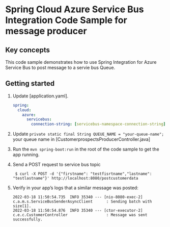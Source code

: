 # Spring Cloud Azure Service Bus Integration Code Sample  for message producer

## Key concepts

This code sample demonstrates how to use Spring Integration for Azure Service Bus to post message to a servie bus Queue.

## Getting started

1. Update [application.yaml].

    ```yaml
    spring:
      cloud:
        azure:
          servicebus:
            connection-string: [servicebus-namespace-connection-string]
    ```

2. Update `private static final String QUEUE_NAME = "your-queue-name";` your queue name in [CustomerprospectsProducerController.java]

3. Run the `mvn spring-boot:run` in the root of the code sample to get the app running.

4. Send a POST request to service bus topic

        $ curl -X POST -d '{"firstname": "testfisrtname","lastname": "testlastname"}' http://localhost:8080/postcustomerdata

5.  Verify in your app’s logs that a similar message was posted:

        2022-03-18 11:50:54.735  INFO 35340 --- [nio-8080-exec-2] c.a.m.s.ServiceBusSenderAsyncClient      : Sending batch with size[1].
        2022-03-18 11:50:54.876  INFO 35340 --- [ctor-executor-2] c.e.c.CustomerController                 : Message was sent successfully.